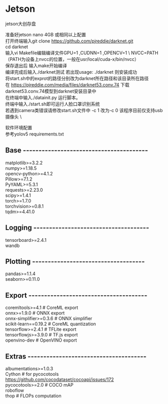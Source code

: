 # Jetson
jetson大创存盘

准备好jetson nano 4GB 或相同以上配置\
打开终端输入git clone https://github.com/pjreddie/darknet.git \
cd darknet \
输入vi Makefile编辑编译文件GPU=1 ,CUDNN=1 ,OPENCV=1 \ 
NVCC=PATH（PATH为设备上nvcc的位置，一般在usr/local/cuda-x/bin/nvcc） \
保存退出后 输入make开始编译 \
编译完成后输入./darknet测试 若出现usage: ./darknet <function>则安装成功 \
将start.sh中的exprot的路径分别改为darknet所在路径和该目录所在路径 \
在 https://pjreddie.com/media/files/darknet53.conv.74 下载 darknet53.conv.74模型到darknet安装目录中 \
在终端中输入./datainit.py 运行脚本。 \
终端中输入./start.sh即可运行人脸口罩识别系统 \
若遇到camera类错误请修改start.sh文件中 -c 1 改为-c 0 该程序目前仅支持usb摄像头 \

软件环境配置 \
参考yolov5 requirements.txt
## Base ----------------------------------------
matplotlib>=3.2.2\
numpy>=1.18.5\
opencv-python>=4.1.2\
Pillow>=7.1.2\
PyYAML>=5.3.1\
requests>=2.23.0\
scipy>=1.4.1\
torch>=1.7.0\
torchvision>=0.8.1\
tqdm>=4.41.0
## Logging -------------------------------------
tensorboard>=2.4.1\
wandb
## Plotting ------------------------------------
pandas>=1.1.4\
seaborn>=0.11.0
## Export --------------------------------------
coremltools>=4.1  # CoreML export\
onnx>=1.9.0  # ONNX export\
onnx-simplifier>=0.3.6  # ONNX simplifier\
scikit-learn==0.19.2  # CoreML quantization\
tensorflow>=2.4.1  # TFLite export\
tensorflowjs>=3.9.0  # TF.js export\
openvino-dev  # OpenVINO export
## Extras --------------------------------------
albumentations>=1.0.3\
Cython  # for pycocotools https://github.com/cocodataset/cocoapi/issues/172 \
pycocotools>=2.0  # COCO mAP\
roboflow\
thop  # FLOPs computation
